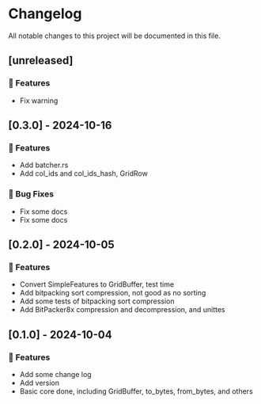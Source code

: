 # Changelog

All notable changes to this project will be documented in this file.

## [unreleased]

### 🚀 Features

- Fix warning

## [0.3.0] - 2024-10-16

### 🚀 Features

- Add batcher.rs
- Add col_ids and col_ids_hash, GridRow

### 🐛 Bug Fixes

- Fix some docs
- Fix some docs

## [0.2.0] - 2024-10-05

### 🚀 Features

- Convert SimpleFeatures to GridBuffer, test time
- Add bitpacking sort compression, not good as no sorting
- Add some tests of bitpacking sort compression
- Add BitPacker8x compression and decompression, and unittes

## [0.1.0] - 2024-10-04

### 🚀 Features

- Add some change log
- Add version
- Basic core done, including GridBuffer, to_bytes, from_bytes, and others

<!-- generated by git-cliff -->
